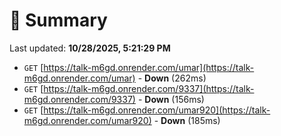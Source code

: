 # 📖 Summary
Last updated: **10/28/2025, 5:21:29 PM**

- `GET` [https://talk-m6gd.onrender.com/umar](https://talk-m6gd.onrender.com/umar) - **Down** (262ms)
- `GET` [https://talk-m6gd.onrender.com/9337](https://talk-m6gd.onrender.com/9337) - **Down** (156ms)
- `GET` [https://talk-m6gd.onrender.com/umar920](https://talk-m6gd.onrender.com/umar920) - **Down** (185ms)
